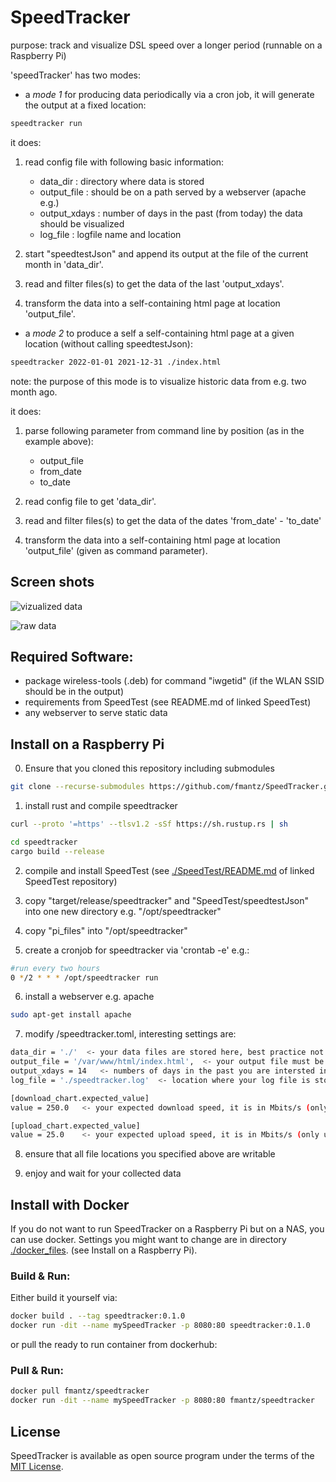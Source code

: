 # SpeedTracker

purpose: track and visualize DSL speed over a longer period  (runnable on a Raspberry Pi)

'speedTracker' has two modes:

- a *mode 1* for producing data periodically via a cron job, it will generate the output at a fixed location:

```bash
speedtracker run
```

it does:

1. read config file with following basic information:
    - data_dir     : directory where data is stored
    - output_file  : should be on a path served by a webserver (apache e.g.)
    - output_xdays : number of days in the past (from today) the data should be visualized
    - log_file     : logfile name and location

2. start "speedtestJson" and append its output at the file of the current month in 'data_dir'.
3. read and filter files(s) to get the data of the last 'output_xdays'.
4. transform the data into a self-containing html page at location 'output_file'.


- a *mode 2* to produce a self a self-containing html page at a given location (without calling speedtestJson):

```bash
speedtracker 2022-01-01 2021-12-31 ./index.html
```

note: the purpose of this mode is to visualize historic data from e.g. two month ago. 

it does:

1. parse following parameter from command line by position (as in the example above):
   - output_file
   - from_date
   - to_date

2. read config file to get 'data_dir'.
3. read and filter files(s) to get the data of the dates 'from_date' - 'to_date'
4. transform the data into a self-containing html page at location 'output_file' (given as command parameter).

## Screen shots

![vizualized data](./pics/app.jpg)

![raw data](./pics/app_raw.jpg)


## Required Software:

 - package wireless-tools (.deb) for command "iwgetid" (if the WLAN SSID should be in the output)
 - requirements from SpeedTest (see README.md of linked SpeedTest)
 - any webserver to serve static data

## Install on a Raspberry Pi

0. Ensure that you cloned this repository including submodules

```bash
git clone --recurse-submodules https://github.com/fmantz/SpeedTracker.git
```

1. install rust and compile speedtracker 
```bash
curl --proto '=https' --tlsv1.2 -sSf https://sh.rustup.rs | sh

cd speedtracker
cargo build --release
```

2. compile and install SpeedTest (see [./SpeedTest/README.md](https://github.com/fmantz/SpeedTest#readme) of linked SpeedTest repository)

3. copy "target/release/speedtracker" and "SpeedTest/speedtestJson" into one new directory e.g. "/opt/speedtracker"

4. copy "pi_files" into "/opt/speedtracker"

5. create a cronjob for speedtracker via 'crontab -e' e.g.:

```bash
#run every two hours
0 */2 * * * /opt/speedtracker run
```

6. install a webserver e.g. apache
```bash
sudo apt-get install apache
```

7. modify /speedtracker.toml, interesting settings are:

```bash
data_dir = './'  <- your data files are stored here, best practice not on the sdcard but on a usb thumb drive 
output_file = '/var/www/html/index.html',  <- your output file must be served by the webserver, so pick a directory that is served
output_xdays = 14   <- numbers of days in the past you are intersted in (can be changed anytime, no data is deleted)
log_file = './speedtracker.log'  <- location where your log file is stored

[download_chart.expected_value]
value = 250.0   <- your expected download speed, it is in Mbits/s (only used to display a baseline)

[upload_chart.expected_value]
value = 25.0    <- your expected upload speed, it is in Mbits/s (only used to display a baseline)
```

8. ensure that all file locations you specified above are writable

9. enjoy and wait for your collected data

## Install with Docker 

If you do not want to run SpeedTracker on a Raspberry Pi but on a NAS, you can use docker.
Settings you might want to change are in directory  [./docker_files](./docker_files).
(see Install on a Raspberry Pi).  

### Build & Run:

Either build it yourself via:

```bash
docker build . --tag speedtracker:0.1.0 
docker run -dit --name mySpeedTracker -p 8080:80 speedtracker:0.1.0
```

or pull the ready to run container from dockerhub:

### Pull & Run:

```bash
docker pull fmantz/speedtracker
docker run -dit --name mySpeedTracker -p 8080:80 fmantz/speedtracker
```

## License

SpeedTracker is available as open source program under the terms of the [MIT License](./LICENSE).
